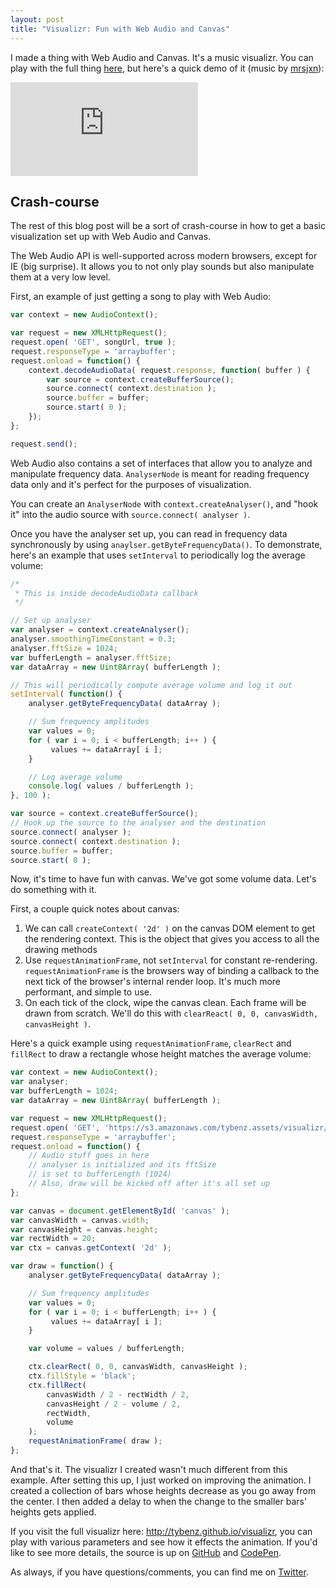 ```yaml
---
layout: post
title: "Visualizr: Fun with Web Audio and Canvas"
---
```


I made a thing with Web Audio and Canvas. It's a music visualizr. You can play
with the full thing [here](http://tybenz.github.io/visualizr), but here's a quick
demo of it (music by [mrsjxn](http://mrsjxn.com)):

<div class="video-container skinny">
  <iframe frameborder="0" src="http://tybenz.github.io/visualizr/#width=15&height=1&gap=12&delay=40&hue=0&animate=out&auto_delay=5000&song=let_go&hide_controls=1&small=1"></iframe>
</div>

## Crash-course

The rest of this blog post will be a sort of crash-course in how to get a basic
visualization set up with Web Audio and Canvas.

The Web Audio API is well-supported across modern browsers, except for IE (big
surprise). It allows you to not only play sounds but also manipulate them at a
very low level.

First, an example of just getting a song to play with Web Audio:

```javascript
var context = new AudioContext();

var request = new XMLHttpRequest();
request.open( 'GET', songUrl, true );
request.responseType = 'arraybuffer';
request.onload = function() {
    context.decodeAudioData( request.response, function( buffer ) {
        var source = context.createBufferSource();
        source.connect( context.destination );
        source.buffer = buffer;
        source.start( 0 );
    });
};

request.send();
```

Web Audio also contains a set of interfaces that allow you to analyze and
manipulate frequency data. `AnalyserNode` is meant for reading frequency data
only and it's perfect for the purposes of visualization.

You can create an `AnalyserNode` with `context.createAnalyser()`, and "hook it"
into the audio source with `source.connect( analyser )`.

Once you have the analyser set up, you can read in frequency data synchronously
by using `anaylser.getByteFrequencyData()`. To demonstrate, here's an example that
uses `setInterval` to periodically log the average volume:


```javascript
/*
 * This is inside decodeAudioData callback
 */

// Set up analyser
var analyser = context.createAnalyser();
analyser.smoothingTimeConstant = 0.3;
analyser.fftSize = 1024;
var bufferLength = analyser.fftSize;
var dataArray = new Uint8Array( bufferLength );

// This will periodically compute average volume and log it out
setInterval( function() {
    analyser.getByteFrequencyData( dataArray );

    // Sum frequency amplitudes
    var values = 0;
    for ( var i = 0; i < bufferLength; i++ ) {
         values += dataArray[ i ];
    }

    // Log average volume
    console.log( values / bufferLength );
}, 100 );

var source = context.createBufferSource();
// Hook up the source to the analyser and the destination
source.connect( analyser );
source.connect( context.destination );
source.buffer = buffer;
source.start( 0 );
```

Now, it's time to have fun with canvas. We've got some volume data. Let's do something with it.

First, a couple quick notes about canvas:

1. We can call `createContext( '2d' )` on the canvas DOM element to get the rendering
   context. This is the object that gives you access to all the drawing methods
2. Use `requestAnimationFrame`, not `setInterval` for constant re-rendering.
   `requestAnimationFrame` is the browsers way of binding a callback to the next
   tick of the browser's internal render loop. It's much more performant, and
   simple to use.
3. On each tick of the clock, wipe the canvas clean. Each frame will be drawn from scratch.
   We'll do this with `clearReact( 0, 0, canvasWidth, canvasHeight )`.

Here's a quick example using `requestAnimationFrame`, `clearRect` and
`fillRect` to draw a rectangle whose height matches the average volume:

```javascript
var context = new AudioContext();
var analyser;
var bufferLength = 1024;
var dataArray = new Uint8Array( bufferLength );

var request = new XMLHttpRequest();
request.open( 'GET', 'https://s3.amazonaws.com/tybenz.assets/visualizr/really_wanna.mp3', true );
request.responseType = 'arraybuffer';
request.onload = function() {
    // Audio stuff goes in here
    // analyser is initialized and its fftSize
    // is set to bufferLength (1024)
    // Also, draw will be kicked off after it's all set up
};

var canvas = document.getElementById( 'canvas' );
var canvasWidth = canvas.width;
var canvasHeight = canvas.height;
var rectWidth = 20;
var ctx = canvas.getContext( '2d' );

var draw = function() {
    analyser.getByteFrequencyData( dataArray );

    // Sum frequency amplitudes
    var values = 0;
    for ( var i = 0; i < bufferLength; i++ ) {
         values += dataArray[ i ];
    }

    var volume = values / bufferLength;

    ctx.clearRect( 0, 0, canvasWidth, canvasHeight );
    ctx.fillStyle = 'black';
    ctx.fillRect(
        canvasWidth / 2 - rectWidth / 2,
        canvasHeight / 2 - volume / 2,
        rectWidth,
        volume
    );
    requestAnimationFrame( draw );
};
```

And that's it. The visualizr I created wasn't much different from this example.
After setting this up, I just worked on improving the animation. I created a collection of
bars whose heights decrease as you go away from the center. I then added a
delay to when the change to the smaller bars' heights gets applied.

If you visit the full visualizr here: <http://tybenz.github.io/visualizr>, you can
play with various parameters and see how it effects the animation. If you'd
like to see more details, the source is up on [GitHub](
http://github.com/tybenz/visualizr) and
[CodePen](http://codepen.io/tybenz/pen/dPRWJa).

As always, if you have questions/comments, you can find me on
[Twitter](http://twitter.com/tybenz).
